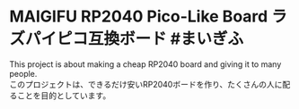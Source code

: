 # MAIGIFU RP2040 Pico-Like Board ラズパイピコ互換ボード #まいぎふ 
 This project is about making a cheap RP2040 board and giving it to many people.  
 このプロジェクトは、できるだけ安いRP2040ボードを作り、たくさんの人に配ることを目的としています。  
